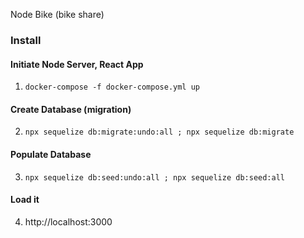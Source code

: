 Node Bike (bike share)

### Install

#### Initiate Node Server, React App 

1. ```docker-compose -f docker-compose.yml up```

#### Create Database (migration)

2. ```npx sequelize db:migrate:undo:all ; npx sequelize db:migrate```

#### Populate Database
3. ```npx sequelize db:seed:undo:all ; npx sequelize db:seed:all```

#### Load it

4. http://localhost:3000
